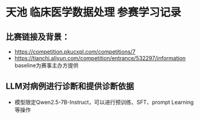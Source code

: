 # 天池 临床医学数据处理 参赛学习记录

## 比赛链接及背景：
- https://competition.pkucxpl.com/competitions/7
- https://tianchi.aliyun.com/competition/entrance/532297/information
baseline为赛事主办方提供

## LLM对病例进行诊断和提供诊断依据
- 模型限定Qwen2.5-7B-Instruct，可以进行预训练、SFT、prompt Learning等操作
